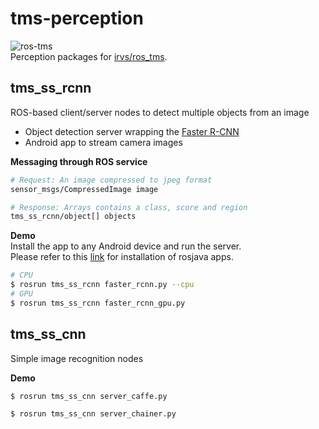 # tms-perception
![ros-tms](https://avatars2.githubusercontent.com/u/8273459?v=3&s=200)  
Perception packages for [irvs/ros_tms](https://github.com/irvs/ros_tms).  

## tms_ss_rcnn
ROS-based client/server nodes to detect multiple objects from an image
* Object detection server wrapping the [Faster R-CNN](https://github.com/rbgirshick/py-faster-rcnn)
* Android app to stream camera images

**Messaging through ROS service**  
```sh
# Request: An image compressed to jpeg format
sensor_msgs/CompressedImage image
```
```sh
# Response: Arrays contains a class, score and region
tms_ss_rcnn/object[] objects
```

**Demo**  
Install the app to any Android device and run the server.  
Please refer to this [link](https://github.com/irvs/ros_tms/wiki/how-to-configure-rosjava-apps-with-gradle) for installation of rosjava apps.
```sh
# CPU
$ rosrun tms_ss_rcnn faster_rcnn.py --cpu
# GPU
$ rosrun tms_ss_rcnn faster_rcnn_gpu.py
```

## tms_ss_cnn
Simple image recognition nodes

**Demo**  
```sh
$ rosrun tms_ss_cnn server_caffe.py
```

```sh
$ rosrun tms_ss_cnn server_chainer.py
```
